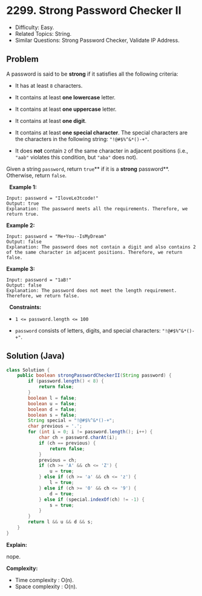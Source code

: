 # 2299. Strong Password Checker II

- Difficulty: Easy.
- Related Topics: String.
- Similar Questions: Strong Password Checker, Validate IP Address.

## Problem

A password is said to be **strong** if it satisfies all the following criteria:


	
- It has at least ```8``` characters.
	
- It contains at least **one lowercase** letter.
	
- It contains at least **one uppercase** letter.
	
- It contains at least **one digit**.
	
- It contains at least **one special character**. The special characters are the characters in the following string: ```"!@#$%^&*()-+"```.
	
- It does **not** contain ```2``` of the same character in adjacent positions (i.e., ```"aab"``` violates this condition, but ```"aba"``` does not).


Given a string ```password```, return ```true```** if it is a **strong** password**. Otherwise, return ```false```.

 
**Example 1:**

```
Input: password = "IloveLe3tcode!"
Output: true
Explanation: The password meets all the requirements. Therefore, we return true.
```

**Example 2:**

```
Input: password = "Me+You--IsMyDream"
Output: false
Explanation: The password does not contain a digit and also contains 2 of the same character in adjacent positions. Therefore, we return false.
```

**Example 3:**

```
Input: password = "1aB!"
Output: false
Explanation: The password does not meet the length requirement. Therefore, we return false.
```

 
**Constraints:**


	
- ```1 <= password.length <= 100```
	
- ```password``` consists of letters, digits, and special characters: ```"!@#$%^&*()-+"```.



## Solution (Java)

```java
class Solution {
    public boolean strongPasswordCheckerII(String password) {
        if (password.length() < 8) {
            return false;
        }
        boolean l = false;
        boolean u = false;
        boolean d = false;
        boolean s = false;
        String special = "!@#$%^&*()-+";
        char previous = '.';
        for (int i = 0; i != password.length(); i++) {
            char ch = password.charAt(i);
            if (ch == previous) {
                return false;
            }
            previous = ch;
            if (ch >= 'A' && ch <= 'Z') {
                u = true;
            } else if (ch >= 'a' && ch <= 'z') {
                l = true;
            } else if (ch >= '0' && ch <= '9') {
                d = true;
            } else if (special.indexOf(ch) != -1) {
                s = true;
            }
        }
        return l && u && d && s;
    }
}
```

**Explain:**

nope.

**Complexity:**

* Time complexity : O(n).
* Space complexity : O(n).
